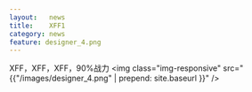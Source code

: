 ```yaml
---
layout:   news
title:    XFF1
category: news
feature: designer_4.png
---
```


XFF，XFF，XFF，90%战力 <!--break-->
<img class="img-responsive" src="{{"/images/designer_4.png" | prepend: site.baseurl }}" />